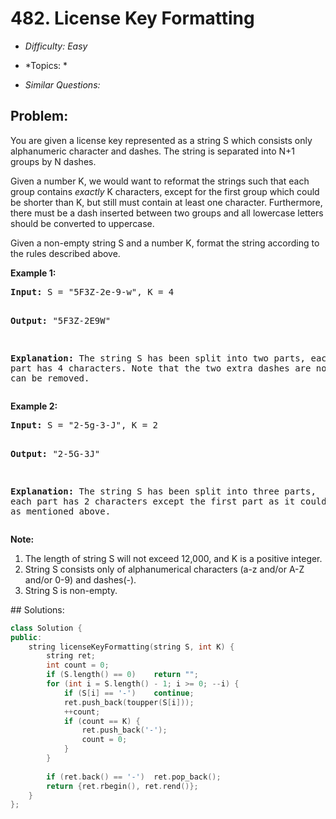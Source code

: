 # 482. License Key Formatting

* *Difficulty: Easy*

* *Topics: *

* *Similar Questions:*

## Problem:

<p>You are given a license key represented as a string S which consists only alphanumeric character and dashes. The string is separated into N+1 groups by N dashes.</p>

<p>Given a number K, we would want to reformat the strings such that each group contains <i>exactly</i> K characters, except for the first group which could be shorter than K, but still must contain at least one character. Furthermore, there must be a dash inserted between two groups and all lowercase letters should be converted to uppercase.</p>

<p>Given a non-empty string S and a number K, format the string according to the rules described above.</p>

<p><b>Example 1:</b><br />
<pre>
<b>Input:</b> S = "5F3Z-2e-9-w", K = 4

<b>Output:</b> "5F3Z-2E9W"

<b>Explanation:</b> The string S has been split into two parts, each part has 4 characters.
Note that the two extra dashes are not needed and can be removed.
</pre>
</p>


<p><b>Example 2:</b><br />
<pre>
<b>Input:</b> S = "2-5g-3-J", K = 2

<b>Output:</b> "2-5G-3J"

<b>Explanation:</b> The string S has been split into three parts, each part has 2 characters except the first part as it could be shorter as mentioned above.
</pre>
</p>

<p><b>Note:</b><br>
<ol>
<li>The length of string S will not exceed 12,000, and K is a positive integer.</li>
<li>String S consists only of alphanumerical characters (a-z and/or A-Z and/or 0-9) and dashes(-).</li>
<li>String S is non-empty.</li>
</ol>
</p>
## Solutions:

```c++
class Solution {
public:
    string licenseKeyFormatting(string S, int K) {
        string ret;
        int count = 0;
        if (S.length() == 0)    return "";
        for (int i = S.length() - 1; i >= 0; --i) {
            if (S[i] == '-')    continue;
            ret.push_back(toupper(S[i]));
            ++count;
            if (count == K) {
                ret.push_back('-');
                count = 0;
            }    
        }
        
        if (ret.back() == '-')  ret.pop_back();
        return {ret.rbegin(), ret.rend()};
    }
};
```
